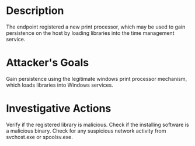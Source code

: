 # Description
The endpoint registered a new print processor, which may be used to gain persistence on the host by loading libraries into the time management service.
# Attacker's Goals
Gain persistence using the legitimate windows print processor mechanism, which loads libraries into Windows services.
# Investigative Actions
Verify if the registered library is malicious.
Check if the installing software is a malicious binary.
Check for any suspicious network activity from svchost.exe or spoolsv.exe.
